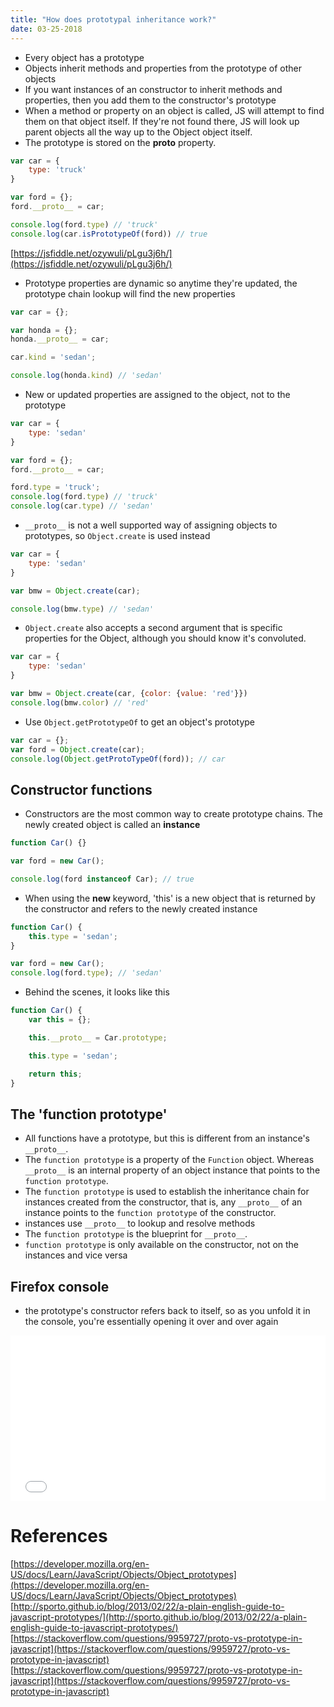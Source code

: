 ```yaml
---
title: "How does prototypal inheritance work?"
date: 03-25-2018
---
```


- Every object has a prototype
- Objects inherit methods and properties from the prototype of other objects
- If you want instances of an constructor to inherit methods and properties, then you add them to the constructor's prototype
- When a method or property on an object is called, JS will attempt to find them on that object itself. If they're not found there, JS will look up parent objects all the way up to the Object object itself.
- The prototype is stored on the __proto__ property.

```js
var car = {
    type: 'truck'
}

var ford = {};
ford.__proto__ = car;

console.log(ford.type) // 'truck'
console.log(car.isPrototypeOf(ford)) // true
```
[https://jsfiddle.net/ozywuli/pLgu3j6h/](https://jsfiddle.net/ozywuli/pLgu3j6h/)

- Prototype properties are dynamic so anytime they're updated, the prototype chain lookup will find the new properties
```js
var car = {};

var honda = {};
honda.__proto__ = car;

car.kind = 'sedan';

console.log(honda.kind) // 'sedan'
```

- New or updated properties are assigned to the object, not to the prototype
```js
var car = {
    type: 'sedan'
}

var ford = {};
ford.__proto__ = car;

ford.type = 'truck';
console.log(ford.type) // 'truck'
console.log(car.type) // 'sedan'
```

- `__proto__` is not a well supported way of assigning objects to prototypes, so `Object.create` is used instead
```js
var car = {
    type: 'sedan'
}

var bmw = Object.create(car);

console.log(bmw.type) // 'sedan'
```

- `Object.create` also accepts a second argument that is specific properties for the Object, although you should know it's convoluted.
```js
var car = {
    type: 'sedan'
}

var bmw = Object.create(car, {color: {value: 'red'}})
console.log(bmw.color) // 'red'
```

- Use `Object.getPrototypeOf` to get an object's prototype
```js
var car = {};
var ford = Object.create(car);
console.log(Object.getProtoTypeOf(ford)); // car
```

## Constructor functions

- Constructors are the most common way to create prototype chains. The newly created object is called an **instance**
```js
function Car() {}

var ford = new Car();

console.log(ford instanceof Car); // true
```

- When using the **new** keyword, 'this' is a new object that is returned by the constructor and refers to the newly created instance

```js
function Car() {
    this.type = 'sedan';
}

var ford = new Car();
console.log(ford.type); // 'sedan'
```

- Behind the scenes, it looks like this

```js
function Car() {
    var this = {};

    this.__proto__ = Car.prototype;

    this.type = 'sedan';

    return this;
}
```

## The 'function prototype'

- All functions have a prototype, but this is different from an instance's `__proto__`.
- The `function prototype` is a property of the `Function` object. Whereas `__proto__` is an internal property of an object instance that points to the `function prototype`.
- The `function prototype` is used to establish the inheritance chain for instances created from the constructor, that is, any `__proto__` of an instance points to the `function prototype` of the constructor.
- instances use `__proto__` to lookup and resolve methods
- The `function prototype` is the blueprint for `__proto__`.
- `function prototype` is only available on the constructor, not on the instances and vice versa

## Firefox console

- the prototype's constructor refers back to itself, so as you unfold it in the console, you're essentially opening it over and over again



<iframe height="265" style="width: 100%;" scrolling="no" title=" Object prototypes" src="//codepen.io/ozywuli/embed/vbJWBK/?height=265&theme-id=dark&default-tab=js,result" frameborder="no" allowtransparency="true" allowfullscreen="true">
  See the Pen <a href='https://codepen.io/ozywuli/pen/vbJWBK/'> Object prototypes</a> by ozywuli
  (<a href='https://codepen.io/ozywuli'>@ozywuli</a>) on <a href='https://codepen.io'>CodePen</a>.
</iframe>

# References

[https://developer.mozilla.org/en-US/docs/Learn/JavaScript/Objects/Object_prototypes](https://developer.mozilla.org/en-US/docs/Learn/JavaScript/Objects/Object_prototypes)
[http://sporto.github.io/blog/2013/02/22/a-plain-english-guide-to-javascript-prototypes/](http://sporto.github.io/blog/2013/02/22/a-plain-english-guide-to-javascript-prototypes/)
[https://stackoverflow.com/questions/9959727/proto-vs-prototype-in-javascript](https://stackoverflow.com/questions/9959727/proto-vs-prototype-in-javascript)
[https://stackoverflow.com/questions/9959727/proto-vs-prototype-in-javascript](https://stackoverflow.com/questions/9959727/proto-vs-prototype-in-javascript)